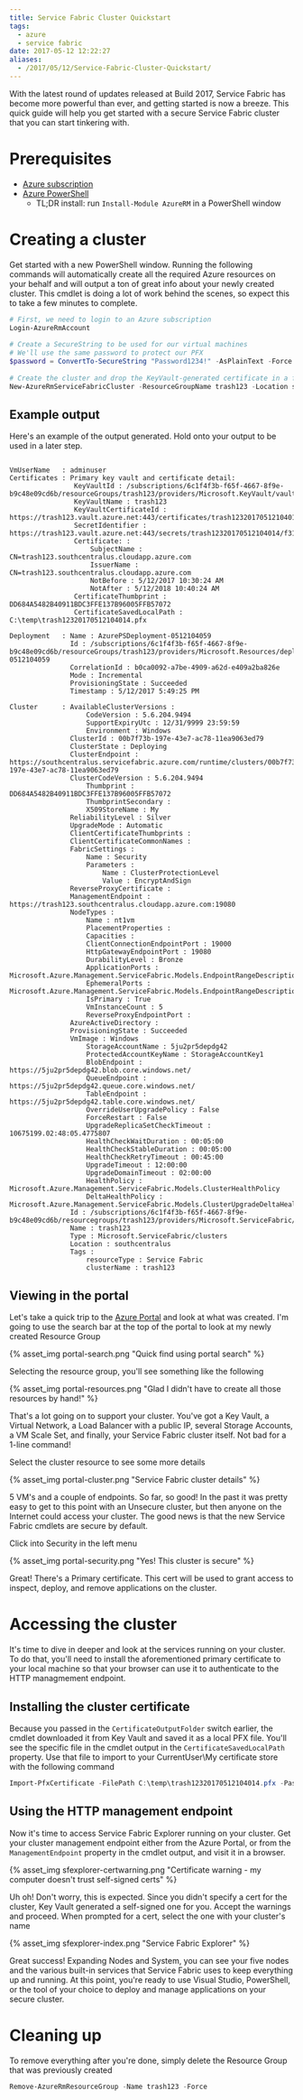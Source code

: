 ```yaml
---
title: Service Fabric Cluster Quickstart
tags:
  - azure
  - service fabric
date: 2017-05-12 12:22:27
aliases:
  - /2017/05/12/Service-Fabric-Cluster-Quickstart/
---
```



With the latest round of updates released at Build 2017, Service Fabric has become more powerful than ever, and getting started is now a breeze. This quick guide will help you get started with a secure Service Fabric cluster that you can start tinkering with.

# Prerequisites

* [Azure subscription](https://azure.microsoft.com/en-us/free/)
* [Azure PowerShell](https://www.powershellgallery.com/packages/AzureRM/)
  * TL;DR install: run `Install-Module AzureRM` in a PowerShell window

# Creating a cluster

Get started with a new PowerShell window. Running the following commands will automatically create all the required Azure resources on your behalf and will output a ton of great info about your newly created cluster. This cmdlet is doing a lot of work behind the scenes, so expect this to take a few minutes to complete.

```powershell
# First, we need to login to an Azure subscription
Login-AzureRmAccount
 
# Create a SecureString to be used for our virtual machines
# We'll use the same password to protect our PFX
$password = ConvertTo-SecureString "Password1234!" -AsPlainText -Force
 
# Create the cluster and drop the KeyVault-generated certificate in a folder
New-AzureRmServiceFabricCluster -ResourceGroupName trash123 -Location southcentralus -VmPassword $password -CertificateOutputFolder C:\temp -CertificatePassword $password
```

## Example output

Here's an example of the output generated. Hold onto your output to be used in a later step.

```

VmUserName   : adminuser
Certificates : Primary key vault and certificate detail:
                KeyVaultId : /subscriptions/6c1f4f3b-f65f-4667-8f9e-b9c48e09cd6b/resourceGroups/trash123/providers/Microsoft.KeyVault/vaults/trash123
                KeyVaultName : trash123
                KeyVaultCertificateId : https://trash123.vault.azure.net:443/certificates/trash12320170512104014/f31c6346957349999f0958d1750c2745
                SecretIdentifier : https://trash123.vault.azure.net:443/secrets/trash12320170512104014/f31c6346957349999f0958d1750c2745
                Certificate: :
                    SubjectName : CN=trash123.southcentralus.cloudapp.azure.com
                    IssuerName : CN=trash123.southcentralus.cloudapp.azure.com
                    NotBefore : 5/12/2017 10:30:24 AM
                    NotAfter : 5/12/2018 10:40:24 AM
                CertificateThumbprint : DD684A5482B40911BDC3FFE137B96005FFB57072
                CertificateSavedLocalPath : C:\temp\trash12320170512104014.pfx

Deployment   : Name : AzurePSDeployment-0512104059
               Id : /subscriptions/6c1f4f3b-f65f-4667-8f9e-b9c48e09cd6b/resourceGroups/trash123/providers/Microsoft.Resources/deployments/AzurePSDeployment-0512104059
               CorrelationId : b0ca0092-a7be-4909-a62d-e409a2ba826e
               Mode : Incremental
               ProvisioningState : Succeeded
               Timestamp : 5/12/2017 5:49:25 PM

Cluster      : AvailableClusterVersions :
                   CodeVersion : 5.6.204.9494
                   SupportExpiryUtc : 12/31/9999 23:59:59
                   Environment : Windows
               ClusterId : 00b7f73b-197e-43e7-ac78-11ea9063ed79
               ClusterState : Deploying
               ClusterEndpoint : https://southcentralus.servicefabric.azure.com/runtime/clusters/00b7f73b-197e-43e7-ac78-11ea9063ed79
               ClusterCodeVersion : 5.6.204.9494
                   Thumbprint : DD684A5482B40911BDC3FFE137B96005FFB57072
                   ThumbprintSecondary :
                   X509StoreName : My
               ReliabilityLevel : Silver
               UpgradeMode : Automatic
               ClientCertificateThumbprints :
               ClientCertificateCommonNames :
               FabricSettings :
                   Name : Security
                   Parameters :
                       Name : ClusterProtectionLevel
                       Value : EncryptAndSign
               ReverseProxyCertificate :
               ManagementEndpoint : https://trash123.southcentralus.cloudapp.azure.com:19080
               NodeTypes :
                   Name : nt1vm
                   PlacementProperties :
                   Capacities :
                   ClientConnectionEndpointPort : 19000
                   HttpGatewayEndpointPort : 19080
                   DurabilityLevel : Bronze
                   ApplicationPorts : Microsoft.Azure.Management.ServiceFabric.Models.EndpointRangeDescription
                   EphemeralPorts : Microsoft.Azure.Management.ServiceFabric.Models.EndpointRangeDescription
                   IsPrimary : True
                   VmInstanceCount : 5
                   ReverseProxyEndpointPort :
               AzureActiveDirectory :
               ProvisioningState : Succeeded
               VmImage : Windows
                   StorageAccountName : 5ju2pr5depdg42
                   ProtectedAccountKeyName : StorageAccountKey1
                   BlobEndpoint : https://5ju2pr5depdg42.blob.core.windows.net/
                   QueueEndpoint : https://5ju2pr5depdg42.queue.core.windows.net/
                   TableEndpoint : https://5ju2pr5depdg42.table.core.windows.net/
                   OverrideUserUpgradePolicy : False
                   ForceRestart : False
                   UpgradeReplicaSetCheckTimeout : 10675199.02:48:05.4775807
                   HealthCheckWaitDuration : 00:05:00
                   HealthCheckStableDuration : 00:05:00
                   HealthCheckRetryTimeout : 00:45:00
                   UpgradeTimeout : 12:00:00
                   UpgradeDomainTimeout : 02:00:00
                   HealthPolicy : Microsoft.Azure.Management.ServiceFabric.Models.ClusterHealthPolicy
                   DeltaHealthPolicy : Microsoft.Azure.Management.ServiceFabric.Models.ClusterUpgradeDeltaHealthPolicy
               Id : /subscriptions/6c1f4f3b-f65f-4667-8f9e-b9c48e09cd6b/resourcegroups/trash123/providers/Microsoft.ServiceFabric/clusters/trash123
               Name : trash123
               Type : Microsoft.ServiceFabric/clusters
               Location : southcentralus
               Tags :
                   resourceType : Service Fabric
                   clusterName : trash123

```

## Viewing in the portal

Let's take a quick trip to the [Azure Portal](https://portal.azure.com) and look at what was created. I'm going to use the search bar at the top of the portal to look at my newly created Resource Group

{% asset_img portal-search.png "Quick find using portal search" %}

Selecting the resource group, you'll see something like the following

{% asset_img portal-resources.png "Glad I didn't have to create all those resources by hand!" %}

That's a lot going on to support your cluster. You've got a Key Vault, a Virtual Network, a Load Balancer with a public IP, several Storage Accounts, a VM Scale Set, and finally, your Service Fabric cluster itself. Not bad for a 1-line command! 

Select the cluster resource to see some more details

{% asset_img portal-cluster.png "Service Fabric cluster details" %}

5 VM's and a couple of endpoints. So far, so good! In the past it was pretty easy to get to this point with an Unsecure cluster, but then anyone on the Internet could access your cluster. The good news is that the new Service Fabric cmdlets are secure by default.

Click into Security in the left menu

{% asset_img portal-security.png "Yes! This cluster is secure" %}

Great! There's a Primary certificate. This cert will be used to grant access to inspect, deploy, and remove applications on the cluster.

# Accessing the cluster

It's time to dive in deeper and look at the services running on your cluster. To do that, you'll need to install the aforementioned primary certificate to your local machine so that your browser can use it to authenticate to the HTTP managmement endpoint.

## Installing the cluster certificate

Because you passed in the `CertificateOutputFolder` switch earlier, the cmdlet downloaded it from Key Vault and saved it as a local PFX file. You'll see the specific file in the cmdlet output in the `CertificateSavedLocalPath` property. Use that file to import to your CurrentUser\My certificate store with the following command

```powershell
Import-PfxCertificate -FilePath C:\temp\trash12320170512104014.pfx -Password $password -CertStoreLocation Cert:\CurrentUser\My -Exportable
```

## Using the HTTP management endpoint

Now it's time to access Service Fabric Explorer running on your cluster. Get your cluster management endpoint either from the Azure Portal, or from the `ManagementEndpoint` property in the cmdlet output, and visit it in a browser.

{% asset_img sfexplorer-certwarning.png "Certificate warning - my computer doesn't trust self-signed certs" %}

Uh oh! Don't worry, this is expected. Since you didn't specify a cert for the cluster, Key Vault generated a self-signed one for you. Accept the warnings and proceed. When prompted for a cert, select the one with your cluster's name

{% asset_img sfexplorer-index.png "Service Fabric Explorer" %}

Great success! Expanding Nodes and System, you can see your five nodes and the various built-in services that Service Fabric uses to keep everything up and running. At this point, you're ready to use Visual Studio, PowerShell, or the tool of your choice to deploy and manage applications on your secure cluster.

# Cleaning up

To remove everything after you're done, simply delete the Resource Group that was previously created

```powershell
Remove-AzureRmResourceGroup -Name trash123 -Force
```